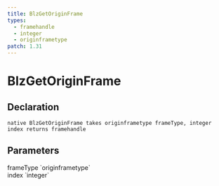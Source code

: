 ```yaml
---
title: BlzGetOriginFrame
types:
  - framehandle
  - integer
  - originframetype
patch: 1.31
---
```


# BlzGetOriginFrame

## Declaration

```
native BlzGetOriginFrame takes originframetype frameType, integer index returns framehandle
```

## Parameters
<dl>
  <dt>frameType `originframetype`</dt>
  <dd></dd>

  <dt>index `integer`</dt>
  <dd></dd>
</dl>